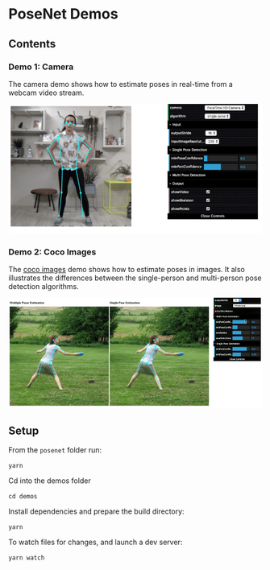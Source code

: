 # PoseNet Demos

## Contents

### Demo 1: Camera

The camera demo shows how to estimate poses in real-time from a webcam video stream.

<img src="./camera.gif" alt="cameraDemo" style="width: 600px;"/>


### Demo 2: Coco Images

The [coco images](http://cocodataset.org/#home) demo shows how to estimate poses in images. It also illustrates the differences between the single-person and multi-person pose detection algorithms. 

<img src="./coco.gif" alt="cameraDemo" style="width: 600px;"/>


## Setup

From the `posenet` folder run:

    yarn

Cd into the demos folder

    cd demos

Install dependencies and prepare the build directory:

    yarn

To watch files for changes, and launch a dev server:

    yarn watch